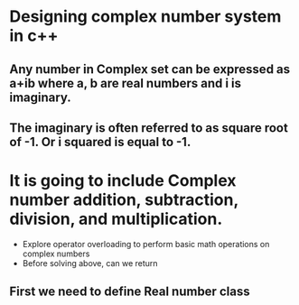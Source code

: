 # Designing complex number system in c++

## Any number in Complex set can be expressed as a+ib where a, b are real numbers and i is imaginary. 
## The imaginary is often referred to as square root of -1. Or i squared is equal to -1. 

# It is going to include Complex number addition, subtraction, division, and multiplication. 

- Explore operator overloading to perform basic math operations on complex numbers
- Before solving above, can we return 

## First we need to define Real number class 